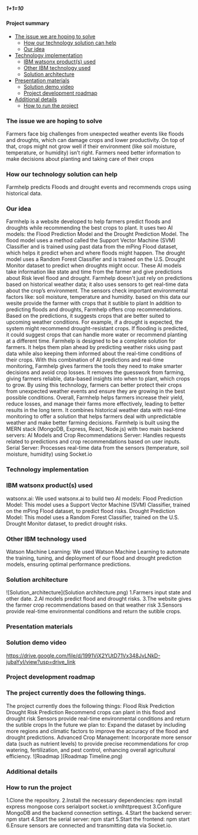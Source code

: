 ##### 1+1=10
#### Project summary
- [The issue we are hoping to solve](#the-issue-we-are-hoping-to-solve)
  - [How our technology solution can help](#how-our-technology-solution-can-help)
  - [Our idea](#our-idea)
- [Technology implementation](#technology-implementation)
  - [IBM watsonx product(s) used](#ibm-watsonx-products-used)
  - [Other IBM technology used](#other-ibm-technology-used)
  - [Solution architecture](#solution-architecture)
- [Presentation materials](#presentation-materials)
  - [Solution demo video](#solution-demo-video)
  - [Project development roadmap](#project-development-roadmap)
- [Additional details](#additional-details)
  - [How to run the project](#how-to-run-the-project)
 

### The issue we are hoping to solve
Farmers face big challenges from unexpected weather events like floods and droughts,
which can damage crops and lower productivity. On top of that, crops might not grow well
if their environment (like soil moisture, temperature, or humidity) isn’t right. 
Farmers need better information to make decisions about planting and taking care of their crops

### How our technology solution can help

Farmhelp predicts Floods and drought events and recommends crops using historical data.

### Our idea
Farmhelp is a website developed to help farmers predict floods and droughts while recommending the best crops to plant. It uses two AI models: the Flood Prediction Model and the Drought Prediction Model. 
The flood model uses a method called the Support Vector Machine (SVM) Classifier and is trained using past data from the mPing Flood dataset, which helps it predict when and where floods might happen. The drought model uses a Random Forest Classifier and is trained on the U.S. Drought Monitor dataset to predict when droughts might occur. These AI models take information like state and time from the farmer and give predictions about Risk level flood and drought.
Farmhelp doesn't just rely on predictions based on historical weather data; it also uses sensors to get real-time data about the crop’s environment. The sensors check important environmental factors like: soil moisture, temperature and humidity.
based on this data our wesite provide the farmer with crops that it sutible to plant
In addition to predicting floods and droughts, Farmhelp offers crop recommendations. Based on the predictions, it suggests crops that are better suited to upcoming weather conditions. For example, if a drought is expected, the system might recommend drought-resistant crops. If flooding is predicted, it could suggest crops that can handle more water or recommend planting at a different time. 
Farmhelp is designed to be a complete solution for farmers. It helps them plan ahead by predicting weather risks using past data while also keeping them informed about the real-time conditions of their crops. With this combination of AI predictions and real-time monitoring, Farmhelp gives farmers the tools they need to make smarter decisions and avoid crop losses. It removes the guesswork from farming, giving farmers reliable, data-based insights into when to plant, which crops to grow.
By using this technology, farmers can better protect their crops from unexpected weather events and ensure they are growing in the best possible conditions. Overall, Farmhelp helps farmers increase their yield, reduce losses, and manage their farms more effectively, leading to better results in the long term. It combines historical weather data with real-time monitoring to offer a solution that helps farmers deal with unpredictable weather and make better farming decisions.
Farmhelp is built using the MERN stack (MongoDB, Express, React, Node.js) with two main backend servers: AI Models and Crop Recommendations Server: Handles requests related to predictions and crop recommendations based on user inputs.
Serial Server: Processes real-time data from the sensors (temperature, soil moisture, humidity) using Socket.io

### Technology implementation

### IBM watsonx product(s) used
watsonx.ai:
We used watsonx.ai to build two AI models:
Flood Prediction Model: This model uses a Support Vector Machine (SVM) Classifier, trained on the mPing Flood dataset, to predict flood risks.
Drought Prediction Model: This model uses a Random Forest Classifier, trained on the U.S. Drought Monitor dataset, to predict drought risks.

### Other IBM technology used
Watson Machine Learning: 
We used Watson Machine Learning to automate the training, tuning, and deployment of our flood and drought prediction models, 
ensuring optimal performance predictions.

### Solution architecture
![Solution_architecture](Solution architecture.png)
1.Farmers input state and other date.
2.AI models predict flood and drought risks.
3.The website gives the farmer crop recommendations based on that weather risk
3.Sensors provide real-time environmental conditions and return the sutible crops.


### Presentation materials
 
### Solution demo video
https://drive.google.com/file/d/1991VjX2YUtD71Vx348JvLNkD-jubaYyI/view?usp=drive_link

### Project development roadmap
### The project currently does the following things.
The project currently does the following things:
Flood Risk Prediction
Drought Risk Prediction
Recommend crops can plant in this flood and drought risk
Sensors provide real-time environmental conditions and return the sutible crops
In the future we plan to:
Expand the dataset by including more regions and climatic factors to improve the accuracy of the flood and drought predictions.
Advanced Crop Management: Incorporate more sensor data (such as nutrient levels) to provide precise recommendations for crop watering, fertilization, and pest control, enhancing overall agricultural efficiency.
![Roadmap ](Roadmap Timeline.png)
### Additional details
### How to run the project
1.Clone the repository.
2.Install the necessary dependencies:
npm install express mongoose cors serialport socket.io xmlhttprequest
3.Configure MongoDB and the backend connection settings.
4.Start the backend server:
npm start
4.Start the serial server:
npm start
5.Start the frontend:
npm start
6.Ensure sensors are connected and transmitting data via Socket.io.



 

